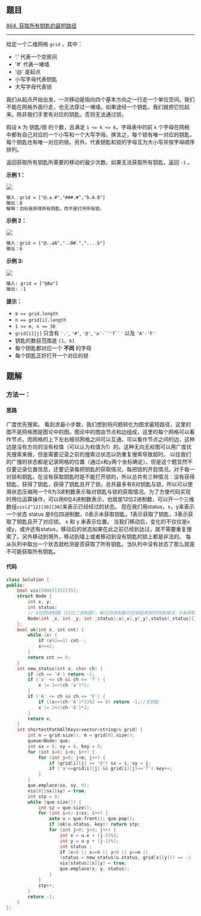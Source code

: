 ## 题目

[864. 获取所有钥匙的最短路径](https://leetcode.cn/problems/shortest-path-to-get-all-keys/)

---

给定一个二维网格 `grid` ，其中：

-   '.' 代表一个空房间
-   '#' 代表一堵墙
-   '@' 是起点
-   小写字母代表钥匙
-   大写字母代表锁

我们从起点开始出发，一次移动是指向四个基本方向之一行走一个单位空间。我们不能在网格外面行走，也无法穿过一堵墙。如果途经一个钥匙，我们就把它捡起来。除非我们手里有对应的钥匙，否则无法通过锁。

假设 k 为 钥匙/锁 的个数，且满足 `1 <= k <= 6`，字母表中的前 `k` 个字母在网格中都有自己对应的一个小写和一个大写字母。换言之，每个锁有唯一对应的钥匙，每个钥匙也有唯一对应的锁。另外，代表钥匙和锁的字母互为大小写并按字母顺序排列。

返回获取所有钥匙所需要的移动的最少次数。如果无法获取所有钥匙，返回 `-1` 。

  

**示例 1：**

![](https://assets.leetcode.com/uploads/2021/07/23/lc-keys2.jpg)

```txt
输入：grid = ["@.a.#","###.#","b.A.B"]
输出：8
解释：目标是获得所有钥匙，而不是打开所有锁。
```

**示例 2：**

![](https://assets.leetcode.com/uploads/2021/07/23/lc-key2.jpg)

```txt
输入：grid = ["@..aA","..B#.","....b"]
输出：6
```

**示例 3:**

![](https://assets.leetcode.com/uploads/2021/07/23/lc-keys3.jpg)
```txt
输入: grid = ["@Aa"]
输出: -1
```
  

**提示：**

-   `m == grid.length`
-   `n == grid[i].length`
-   `1 <= m, n <= 30`
-   `grid[i][j]` 只含有 `'.'`, `'#'`, `'@'`, `'a'-``'f``'` 以及 `'A'-'F'`
-   钥匙的数目范围是 `[1, 6]` 
-   每个钥匙都对应一个 **不同** 的字母
-   每个钥匙正好打开一个对应的锁

  

## 题解

### 方法一：

#### 思路

广度优先搜索。
看到求最小步数，我们想到将问题转化为图求最短路径，这里的图不是网格图是图论中的图。图论中的图由节点和边组成，这里的每个网格可以看作节点，而网格的上下左右相邻网格之间可以互通，可以看作节点之间的边，这种边是没有方向的没有权值（可以认为权值为1）的。这种无向无权图可以用广度优先搜索来做，但是需要记录之前的搜索过状态以防重复搜索导致超时。
以往我们的广搜的状态都是记录网格的位置（通过x和y两个坐标确定）。但是这个题显然不仅要记录位置信息，还要记录每把钥匙的获取情况，每把锁的开启情况。对于每一对锁和钥匙，在没有获取钥匙时是不能打开锁的，所以总共有三种情况：没有获得钥匙，获得了钥匙，获得了钥匙且开了锁。总共最多有6对钥匙与锁，所以可以使用状态压缩用一个6为3进制数表示每对钥匙与锁的获取情况。为了方便代码实现时用位运算操作，可以用6位4进制数表示，也就是12位2进制数，可以开一个三维数组`vis[2^12][30][30]`来表示已经经过的状态。
现在我们用status，x，y来表示一个状态
status 是6位四进制数，0表示未获取钥匙，1表示获取了钥匙，3表示获取了钥匙且开了对应锁。
x 和 y 来表示位置。
当我们移动后，变化的不仅仅是x或y，或许还有status，移动后的状态如果在此之前已经到达过，就不需要重复搜索了。另外移动到境外，移动到墙上或者移动到没有钥匙的锁上都是非法的。
每从队列中取出一个状态就检测是否获取了所有钥匙，当队列中没有状态了那么就是不可能获取所有钥匙。


#### 代码

```C++
class Solution {
public:
    bool vis[5000][35][35];
    struct Node {
        int x, y;
        int status;
        // 6位四进制数（12位二进制数），每位四进制数对应钥匙和锁的获取情况，0未获取，1获取钥匙，3在获取钥匙的前提下解锁
        Node(int _x, int _y, int _status):x(_x),y(_y),status(_status){}
    };
    bool ok(int x, int cnt) {
        while (x) {
            if (x%2==1) cnt--;
            x>>=2;
        }
        return cnt == 0;
    }
    int new_status(int x, char ch) {
        if (ch == '#') return -1;
        if ('a' <= ch && ch <= 'f') {
            x |= 1<<(ch-'a')*2;
        }
        if ('A' <= ch && ch <= 'F') {
            if ((x>>(ch-'A')*2)%2 == 0) return -1;//无钥匙
            x |= 2<<(ch-'A')*2;
        }
        return x;
    }
    int shortestPathAllKeys(vector<string>& grid) {
        int n = grid.size(), m = grid[0].size();
        queue<Node> que;
        int sx = 0, sy = 0, key = 0;
        for (int i=0; i<n; i++) {
            for (int j=0; j<m; j++) {
                if (grid[i][j] == '@') sx = i, sy = j;
                if ('a'<=grid[i][j] && grid[i][j]<='f') key++;
            }
        }
        que.emplace(sx, sy, 0);
        vis[0][sx][sy] = true;
        int stp = 0;
        while (que.size()) {
            int sz = que.size();
            for (int i=0; i<sz; i++) {
                auto u = que.front(); que.pop();
                if (ok(u.status, key)) return stp;
                for (int j=0; j<4; j++) {
                    int x = u.x + (j-2)%2;
                    int y = u.y + (j-1)%2;
                    int status ;
                    if (x<0 || x>=n || y<0 || y>=m || 
                    (status = new_status(u.status, grid[x][y])) == -1 || vis[status][x][y]) continue;
                    vis[status][x][y] = true;
                    que.emplace(x, y, status);
                }
            }
            stp++;
        }
        return -1;
    }
};
```
